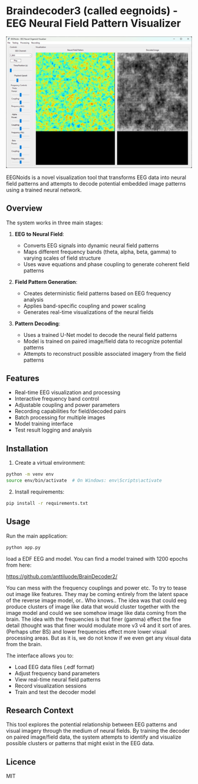 # Braindecoder3 (called eegnoids) - EEG Neural Field Pattern Visualizer

![Brain Decoder 3](braindecoder3.png)

EEGNoids is a novel visualization tool that transforms EEG data into neural field patterns and attempts to decode potential embedded image patterns using a trained neural network.

## Overview

The system works in three main stages:

1. **EEG to Neural Field**: 
   - Converts EEG signals into dynamic neural field patterns
   - Maps different frequency bands (theta, alpha, beta, gamma) to varying scales of field structure
   - Uses wave equations and phase coupling to generate coherent field patterns

2. **Field Pattern Generation**:
   - Creates deterministic field patterns based on EEG frequency analysis
   - Applies band-specific coupling and power scaling
   - Generates real-time visualizations of the neural fields

3. **Pattern Decoding**:
   - Uses a trained U-Net model to decode the neural field patterns
   - Model is trained on paired image/field data to recognize potential patterns
   - Attempts to reconstruct possible associated imagery from the field patterns

## Features

- Real-time EEG visualization and processing
- Interactive frequency band control
- Adjustable coupling and power parameters
- Recording capabilities for field/decoded pairs
- Batch processing for multiple images
- Model training interface
- Test result logging and analysis

## Installation

1. Create a virtual environment:

```bash
python -m venv env
source env/bin/activate  # On Windows: env\Scripts\activate
```

2. Install requirements:
```bash
pip install -r requirements.txt
```

## Usage

Run the main application:
```bash
python app.py
```

load a EDF EEG and model. You can find a model trained with 1200 epochs from here: 

https://github.com/anttiluode/BrainDecoder2/

You can mess with the frequency couplings and power etc. To try to tease out image like features. 
They may be coming entirely from the latent space of the reverse image model, or.. Who knows.. 
The idea was that could eeg produce clusters of image like data that would cluster together 
with the image model and could we see somehow image like data coming from the brain. The idea 
with the frequencies is that finer (gamma) effect the fine detail (thought was that finer would 
modulate more v3 v4 and it sort of ares. (Perhaps utter BS) and lower frequencies effect more 
lower visual processing areas. But as it is, we do not know if we even get any visual data 
from the brain. 

The interface allows you to:
- Load EEG data files (.edf format)
- Adjust frequency band parameters
- View real-time neural field patterns
- Record visualization sessions
- Train and test the decoder model

## Research Context

This tool explores the potential relationship between EEG patterns and visual imagery through the medium of neural fields. By training the decoder on paired image/field data, the system attempts to identify and visualize possible clusters or patterns that might exist in the EEG data.

## Licence 

MIT
